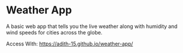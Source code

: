 # Weather App
A basic web app that tells you the live weather along with humidity and wind speeds for cities across the globe.

Access With:
https://adith-15.github.io/weather-app/
